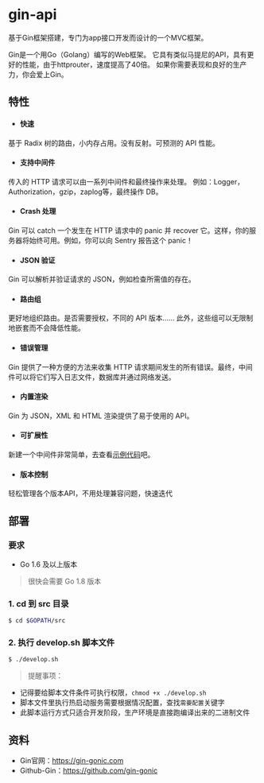 # gin-api
基于Gin框架搭建，专门为app接口开发而设计的一个MVC框架。

Gin是一个用Go（Golang）编写的Web框架。
它具有类似马提尼的API，具有更好的性能，由于httprouter，速度提高了40倍。
如果你需要表现和良好的生产力，你会爱上Gin。

## 特性

- #### 快速
基于 Radix 树的路由，小内存占用。没有反射。可预测的 API 性能。

- #### 支持中间件
传入的 HTTP 请求可以由一系列中间件和最终操作来处理。 例如：Logger，Authorization，gzip，zaplog等，最终操作 DB。

- #### Crash 处理
Gin 可以 catch 一个发生在 HTTP 请求中的 panic 并 recover 它。这样，你的服务器将始终可用。例如，你可以向 Sentry 报告这个 panic！

- #### JSON 验证
Gin 可以解析并验证请求的 JSON，例如检查所需值的存在。

- #### 路由组
更好地组织路由。是否需要授权，不同的 API 版本…… 此外，这些组可以无限制地嵌套而不会降低性能。

- #### 错误管理
Gin 提供了一种方便的方法来收集 HTTP 请求期间发生的所有错误。最终，中间件可以将它们写入日志文件，数据库并通过网络发送。

- #### 内置渲染
Gin 为 JSON，XML 和 HTML 渲染提供了易于使用的 API。

- #### 可扩展性
新建一个中间件非常简单，去查看[示例代码](https://gin-gonic.com/zh-cn/docs/examples/using-middleware/)吧。

- #### 版本控制
轻松管理各个版本API，不用处理兼容问题，快速迭代

## 部署

### 要求
- Go 1.6 及以上版本
> 很快会需要 Go 1.8 版本

### 1. cd 到 src 目录
```bash
$ cd $GOPATH/src
```

### 2. 执行 develop.sh 脚本文件
```bash
$ ./develop.sh
```

> 提醒事项：
- 记得要给脚本文件条件可执行权限，`chmod +x ./develop.sh`
- 脚本文件里执行热启动服务需要根据情况配置，查找`需要配置`关键字
- 此脚本运行方式只适合开发阶段，生产环境是直接跑编译出来的二进制文件

## 资料
- Gin官网：https://gin-gonic.com
- Github-Gin：https://github.com/gin-gonic
